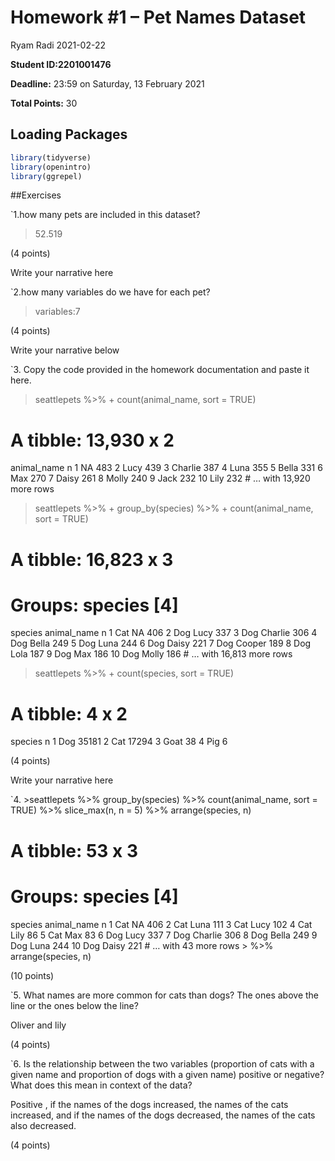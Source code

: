 Homework \#1 – Pet Names Dataset
================
Ryam Radi
2021-02-22

**Student ID:2201001476**

**Deadline:** 23:59 on Saturday, 13 February 2021

**Total Points:** 30

## Loading Packages

``` r
library(tidyverse)
library(openintro)
library(ggrepel)
```

\#\#Exercises

\`1.how many pets are included in this dataset?

> 52.519

(4 points)

Write your narrative here

\`2.how many variables do we have for each pet?

> variables:7

(4 points)

Write your narrative below

\`3. Copy the code provided in the homework documentation and paste it
here.

> seattlepets %&gt;% + count(animal\_name, sort = TRUE)

# A tibble: 13,930 x 2

animal\_name n <chr> <int> 1 NA 483 2 Lucy 439 3 Charlie 387 4 Luna 355
5 Bella 331 6 Max 270 7 Daisy 261 8 Molly 240 9 Jack 232 10 Lily 232 \#
… with 13,920 more rows

> seattlepets %&gt;% + group\_by(species) %&gt;% + count(animal\_name,
> sort = TRUE)

# A tibble: 16,823 x 3

# Groups: species \[4\]

species animal\_name n <chr> <chr> <int> 1 Cat NA 406 2 Dog Lucy 337 3
Dog Charlie 306 4 Dog Bella 249 5 Dog Luna 244 6 Dog Daisy 221 7 Dog
Cooper 189 8 Dog Lola 187 9 Dog Max 186 10 Dog Molly 186 \# … with
16,813 more rows

> seattlepets %&gt;% + count(species, sort = TRUE)

# A tibble: 4 x 2

species n <chr> <int> 1 Dog 35181 2 Cat 17294 3 Goat 38 4 Pig 6

(4 points)

Write your narrative here

\`4. &gt;seattlepets %&gt;% group\_by(species) %&gt;%
count(animal\_name, sort = TRUE) %&gt;% slice\_max(n, n = 5) %&gt;%
arrange(species, n)

# A tibble: 53 x 3

# Groups: species \[4\]

species animal\_name n <chr> <chr> <int> 1 Cat NA 406 2 Cat Luna 111 3
Cat Lucy 102 4 Cat Lily 86 5 Cat Max 83 6 Dog Lucy 337 7 Dog Charlie 306
8 Dog Bella 249 9 Dog Luna 244 10 Dog Daisy 221 \# … with 43 more rows
&gt; %&gt;% arrange(species, n)

(10 points)

\`5. What names are more common for cats than dogs? The ones above the
line or the ones below the line?

Oliver and lily

(4 points)

\`6. Is the relationship between the two variables (proportion of cats
with a given name and proportion of dogs with a given name) positive or
negative? What does this mean in context of the data?

Positive , if the names of the dogs increased, the names of the cats
increased, and if the names of the dogs decreased, the names of the cats
also decreased.

(4 points)
